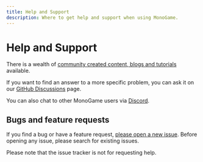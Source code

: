 ```yaml
---
title: Help and Support
description: Where to get help and support when using MonoGame.
---
```


# Help and Support

There is a wealth of [community created content, blogs and tutorials](tutorials.md) available.

If you want to find an answer to a more specific problem, you can ask it on our [GitHub Discussions](https://github.com/MonoGame/MonoGame/discussions) page.

You can also chat to other MonoGame users via [Discord](https://discord.com/invite/monogame).

## Bugs and feature requests

If you find a bug or have a feature request, [please open a new issue](https://github.com/mono/monogame/issues). Before opening any issue, please search for existing issues.

Please note that the issue tracker is not for requesting help.
